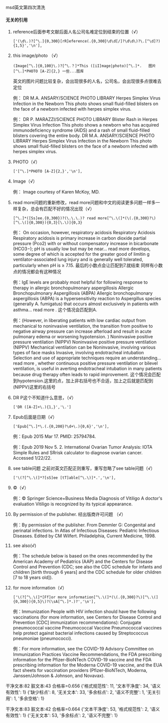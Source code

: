 msd英文第四次清洗

#### 无关的引用

1. reference后面参考文献后面人名公司名难定位到结束的位置（√）

   ```
   ['(\d\.)?[^\.]{0,300}[rR]eference(.{0,300}\d\d[/]?\d\d\)?\.[^\d]?){1,5}','\n'],
   ```

2. this image/photo  （√）

   ```
   (Image[^\.]{0,100}\.)?[^\.？]*This ([iI]mage|photo)[^\.]*.   图片
   [^\.]*PHOTO [A-Z]{2,} 一些...图库
   ```

   英文的图片问题比较复杂，会出现很多的人名，公司名，会出现很多点很难去定位

   例： DR M.A. ANSARY/SCIENCE PHOTO LIBRARY Herpes Simplex Virus Infection in the Newborn This photo shows small fluid-filled blisters on the face of a newborn infected with herpes simplex virus. 

   例： DR P. MARAZZI/SCIENCE PHOTO LIBRARY Blister Rash in Herpes Simplex Virus Infection This photo shows a newborn who has acquired immunodeficiency syndrome (AIDS) and a rash of small fluid-filled blisters covering the entire body. DR M.A. ANSARY/SCIENCE PHOTO LIBRARY Herpes Simplex Virus Infection in the Newborn This photo shows small fluid-filled blisters on the face of a newborn infected with herpes simplex virus. 

3. PHOTO（√）

   ```
   ['[^\.]*PHOTO [A-Z]{2,}','\n'],
   ```

4. Image（√）

   例： Image courtesy of Karen McKoy, MD. 

5. read more问题的重新修改，read more问题和中文的阅读更多问题一样多一样复杂，总会有匹配不好的情况出现（√）

   ```
   [^\.]*([Ss]ee.{0,300})?(\.\.\.)? read more[^\.\(]*(\(.{0,300}?\)[^\.\(]{0,300}){0,3}[\.\)]{0,3}
   ```

   例： On occasion, however, respiratory acidosis Respiratory Acidosis Respiratory acidosis is primary increase in carbon dioxide partial pressure (Pco2) with or without compensatory increase in bicarbonate (HCO3−); pH is usually low but may be near... read more develops, some degree of which is accepted for the greater good of limitin g ventilator-associated lung injury and is generally well tolerated, particularly when pH is ≥ 7.15.  最后的小数点会让匹配到7.就结束  同样有小数点的情况都会有这种情况

   例：IgE levels are probably most helpful for following response to therapy in allergic bronchopulmonary aspergillosis Allergic Bronchopulmonary Aspergillosis (ABPA) Allergic bronchopulmonary aspergillosis (ABPA) is a hypersensitivity reaction to Aspergillus species (generally A. fumigatus) that occurs almost exclusively in patients with asthma... read more .    这个情况会匹配到A.

   例：(However, in liberating patients with low cardiac output from mechanical to noninvasive ventilation, the transition from positive to negative airway pressure can increase afterload and result in acute pulmonary edema or worsening hypotension. ) Noninvasive positive pressure ventilation (NIPPV) Noninvasive positive pressure ventilation (NIPPV) Mechanical ventilation can be Noninvasive, involving various types of face masks Invasive, involving endotracheal intubation Selection and use of appropriate techniques require an understanding... read more , whether continuous positive pressure ventilation or bilevel ventilation, is useful in averting endotracheal intubation in many patients because drug therapy often leads to rapid improvement.   这个情况会匹配到hypotension.这里的点，加上非右括号也不合适，加上之后就是匹配到 (NIPPV)这里的右括号

6. DR P这个不知道什么意思，（√）

   ```
   ['DR ([A-Z]+\.){1,}','\.']
   ```

7. Epub后面是日期（√）

   ```
   ['Epub[^\.]*\.(.{0,200}?\d+\.){0,6}','\n'],
   ```

   例：Epub 2015 Mar 17. PMID: 25794784.

   例：Epub 2019 Nov 5. 2. International Ovarian Tumor Analysis: IOTA Simple Rules and SRrisk calculator to diagnose ovarian cancer. Accessed 1/22/22.

8. see table问题  之前对英文匹配正则重写，重写忽略了see table问题（√）

   ```
   ['\(?[^\.\(]*?[sS]ee [tT]able[^\.\)]*.','\n'],
   ```

9. ©（√）

   例：© Springer Science+Business Media Diagnosis of Vitiligo A doctor's evaluation Vitiligo is recognized by its typical appearance.

10. By permission of the publisher. 经出版商许可问题 （√）

    例：By permission of the publisher. From Demmler G: Congenital and perinatal infections. In Atlas of Infectious Diseases: Pediatric Infectious Diseases. Edited by CM Wilfert. Philadelphia, Current Medicine, 1998.

11. see also(√)

    例：The schedule below is based on the ones recommended by the American Academy of Pediatrics (AAP) and the Centers for Disease Control and Prevention (CDC; see also the CDC schedule for infants and children [birth through 6 years] and the CDC schedule for older children [7 to 18 years old]).

12. for more information（√）

    ```
    ['\(?[^\.\(]*[Ff]or more information[^\.\(]*(\(.{0,300}?\)[^\.\(]{0,300}){0,5}\)?(\sA[^\.]*.)?','\n'],
    ```

    例：Immunization People with HIV infection should have the following vaccinations (for more information, see Centers for Disease Control and Prevention [CDC] immunization recommendations): Conjugate pneumococcal vaccine Pneumococcal Vaccine Pneumococcal vaccines help protect against bacterial infections caused by Streptococcus pneumoniae (pneumococci).

    例：For more information, see the COVID-19 Advisory Committee on Immunization Practices Vaccine Recommendations, the FDA prescribing information for the Pfizer-BioNTech COVID-19 vaccine and the FDA prescribing information for the Moderna COVID-19 vaccine, and the EUA fact sheets for vaccination providers (Pfizer-BioNTech, Moderna, Janssen/Johnson & Johnson, and Novavax).




干净文本:82 脏文本:43 合格率=0.656
{'格式规范性': 11, '文本干净度': 34, '语义有效性': 1} {'缺少标点': 8, '无关文本': 33, '多余标点': 2, '语义不完整': 1, '无关引用': 1, '多余空格': 1}

干净文本:83 脏文本:42 合格率=0.664
{'文本干净度': 53, '格式规范性': 2, '语义有效性': 1} {'无关文本': 53, '多余标点': 2, '语义不完整': 1}

